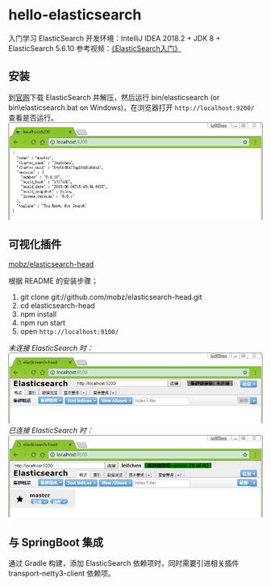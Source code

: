 # hello-elasticsearch

入门学习 ElasticSearch
开发环境：IntelliJ IDEA 2018.2 + JDK 8 + ElasticSearch 5.6.10
参考视频：[《ElasticSearch入门》](https://www.imooc.com/learn/889)

## 安装

到[官网](https://www.elastic.co/cn/products/elasticsearch)下载 ElasticSearch 并解压，然后运行 bin/elasticsearch (or bin\elasticsearch.bat on Windows)，在浏览器打开 `http://localhost:9200/` 查看是否运行。
![elasticsearch](images/elasticsearch.png)

## 可视化插件

[mobz/elasticsearch-head](https://github.com/mobz/elasticsearch-head)

根据 README 的安装步骤；

1. git clone git://github.com/mobz/elasticsearch-head.git
2. cd elasticsearch-head
3. npm install
4. npm run start
5. open `http://localhost:9100/`

*未连接 ElasticSearch 时：*
![elasticsearch-head-1](images/elasticsearch-head-1.png)
*已连接 ElasticSearch 时：*
![elasticsearch-head-2](images/elasticsearch-head-2.png)

## 与 SpringBoot 集成

通过 Gradle 构建，添加 ElasticSearch 依赖项时，同时需要引进相关插件 transport-netty3-client 依赖项。